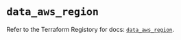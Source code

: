 # `data_aws_region`

Refer to the Terraform Registory for docs: [`data_aws_region`](https://registry.terraform.io/providers/hashicorp/aws/5.6.1/docs/data-sources/region).
